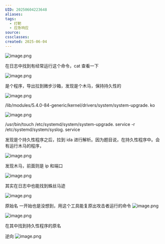 ```yaml
---
UID: 20250604223648
aliases: 
tags:
  - 打靶
  - 应急响应
source: 
cssclasses: 
created: 2025-06-04
---
```



![image.png](https://s2.loli.net/2025/06/04/9xN6CsYFjugrUpe.png)

在日志中找到有经常运行这个命令，cat 查看一下

![image.png](https://s2.loli.net/2025/06/04/2cGQdZ3msTuAfSg.png)

是个程序，导出拉到微步沙箱，发现是个木马，保持持久性的

![image.png](https://s2.loli.net/2025/06/04/6Z1hAXWaTC4qDoc.png)

/lib/modules/5.4.0-84-generic/kernel/drivers/system/system-upgrade. ko

![image.png](https://s2.loli.net/2025/06/04/NRrk6MxvVKAsymH.png)


/usr/bin/touch /etc/systemd/system/system-upgrade. service -r /etc/systemd/system/syslog. service


发现是个持久性程序之后，拉到 ida 进行解析。因为题目说，在持久性程序中。会有运行木马的程序，

![image.png](https://s2.loli.net/2025/06/04/aVZhe7o85ws9kGS.png)


发现木马，前面则是 ip 和端口

![image.png](https://s2.loli.net/2025/06/04/d9fWQP5waH4l23t.png)

其实在日志中也能找到蛛丝马迹

![image.png](https://s2.loli.net/2025/06/04/QrqPSsbWMDpmaJR.png)



原始名
一开始也是没想到，用这个工具能复原出攻击者运行的命令
![image.png](https://s2.loli.net/2025/06/04/Q5VqdteK3m1DrFh.png)


![image.png](https://s2.loli.net/2025/06/04/PDv6FJaXgL8wGix.png)

在其中找到持久性程序的原名



逆向
![image.png](https://s2.loli.net/2025/06/04/uxOjEBr9hoIwZte.png)
